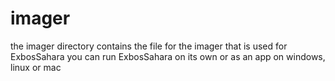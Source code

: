 # imager
the imager directory contains the file for the imager that is used for ExbosSahara you can run ExbosSahara on its own
or as an app on windows, linux or mac
